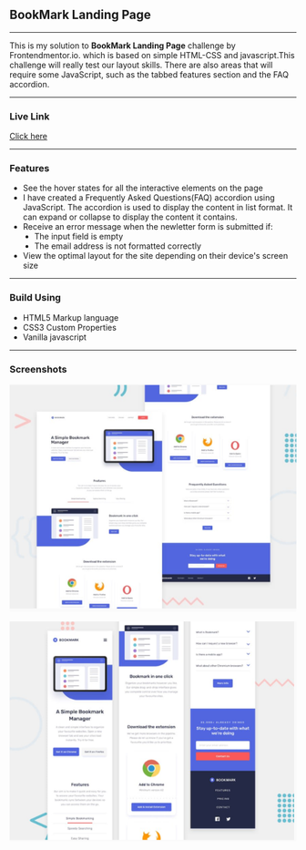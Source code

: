 <h2>BookMark Landing Page</h2>
<hr>
This is my solution to <strong>BookMark Landing Page</strong> challenge by Frontendmentor.io. which is based on simple HTML-CSS and javascript.This challenge will really test our layout skills. There are also areas that will require some JavaScript, such as the tabbed features section and the FAQ accordion.
<hr>

<h3>Live Link</h3>
<a href="https://sonakshirawat.github.io/Bookmark-landing-page/">Click here</a>
<hr>
<h3>Features</h3>
<ul>
<li>See the hover states for all the interactive elements on the page</li>
<li>I have created a Frequently Asked Questions(FAQ) accordion using JavaScript. The accordion is used to display the content in list format. It can expand or collapse to display the content it contains.</li>
<li>Receive an error message when the newletter form is submitted if:
<li style="margin-left:20px">The input field is empty</li>
<li style="margin-left:20px">The email address is not formatted correctly</li>
</li>
<li>View the optimal layout for the site depending on their device's screen size</li>
</ul>
<hr> 
<h3>Build Using</h3>
<ul>
  <li>HTML5 Markup language</li>
  <li>CSS3 Custom Properties</li>
     <li>Vanilla javascript</li>
</ul>


<hr>
<h3>Screenshots</h3>
<img src="design/Capture.PNG" alt="Desktop version"/>
<p align="center">
<img src="design/Capture2.PNG"  alt="Mobile view">
</p>